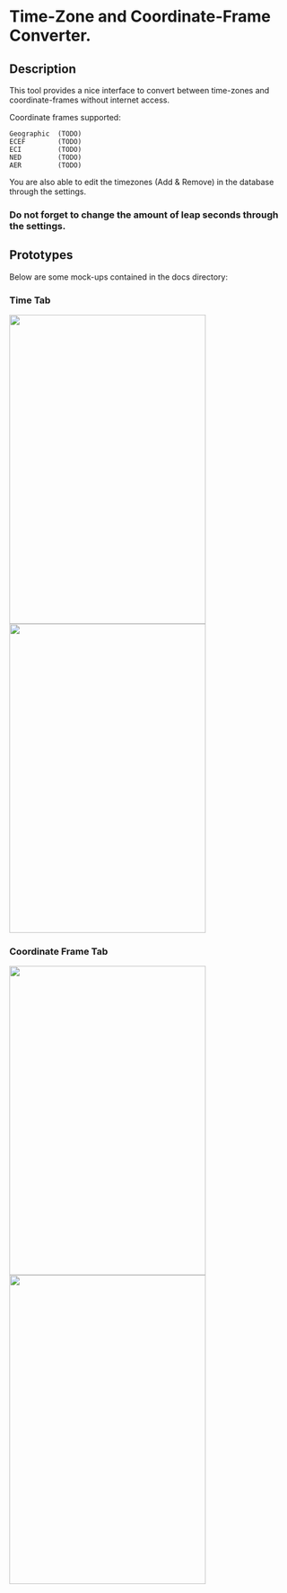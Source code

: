 # Time-Zone and Coordinate-Frame Converter.

## Description

This tool provides a nice interface to convert between time-zones and coordinate-frames without internet access.

Coordinate frames supported:
    
    Geographic  (TODO)
    ECEF        (TODO)
    ECI         (TODO)
    NED         (TODO)
    AER         (TODO)
    
You are also able to edit the timezones (Add & Remove) in the database through the settings.

### **Do not forget to change the amount of leap seconds through the settings.**

## Prototypes

Below are some mock-ups contained in the docs directory:

### Time Tab


<p float="left">
  <img src="https://github.com/Andrew9317/tzcf_converter/blob/main/docs/Time_Tab_Dark.svg" width="350" height="550" />
  <img src="https://github.com/Andrew9317/tzcf_converter/blob/main/docs/Time_Tab_Light.svg" width="350" height="550" />
</p>

### Coordinate Frame Tab

<p float="left">
  <img src="https://github.com/Andrew9317/tzcf_converter/blob/main/docs/Coordinate_Conversions_Dark.svg" width="350" height="550" />
  <img src="https://github.com/Andrew9317/tzcf_converter/blob/main/docs/Coordinate_Conversions_Light.svg" width="350" height="550" />
</p>
